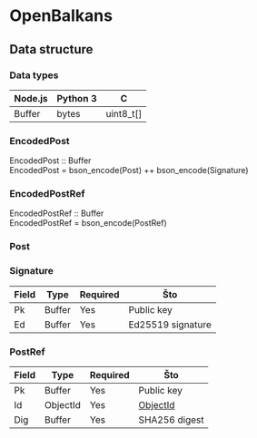 OpenBalkans
===

Data structure
---

### Data types

| Node.js | Python 3 | C
| --- | --- | ---
| Buffer | bytes | uint8_t[]

### EncodedPost

EncodedPost :: Buffer  
EncodedPost = bson_encode(Post) ++ bson_encode(Signature)

### EncodedPostRef

EncodedPostRef :: Buffer  
EncodedPostRef = bson_encode(PostRef)

### Post

### Signature

| Field | Type | Required | Što
| --- | --- | --- | ---
| Pk | Buffer | Yes | Public key
| Ed | Buffer | Yes | Ed25519 signature

### PostRef

| Field | Type | Required | Što
| --- | --- | --- | ---
| Pk | Buffer | Yes | Public key
| Id | ObjectId | Yes | [ObjectId][ObjectId]
| Dig | Buffer | Yes | SHA256 digest

[ObjectId]: https://docs.mongodb.com/manual/reference/bson-types/index.html#objectid

